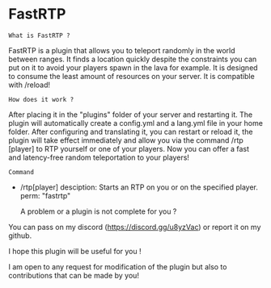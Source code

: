 # FastRTP
    What is FastRTP ?

FastRTP is a plugin that allows you to teleport randomly in the world between ranges. It finds a location quickly despite the constraints you can put on it to avoid your players spawn in the lava for example. It is designed to consume the least amount of resources on your server. It is compatible with /reload!

    How does it work ?

After placing it in the "plugins" folder of your server and restarting it. The plugin will automatically create a config.yml and a lang.yml file in your home folder.
After configuring and translating it, you can restart or reload it, the plugin will take effect immediately and allow you via the command /rtp [player] to RTP yourself or one of your players.
Now you can offer a fast and latency-free random teleportation to your players!

    Command
- /rtp[player]
  desciption: Starts an RTP on you or on the specified player.
  perm: "fastrtp"
  
    A problem or a plugin is not complete for you ?

You can pass on my discord (https://discord.gg/u8yzVac) or report it on my github.

I hope this plugin will be useful for you !

I am open to any request for modification of the plugin but also to contributions that can be made by you!

